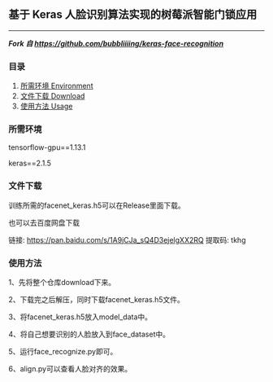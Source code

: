 ## 基于 Keras 人脸识别算法实现的树莓派智能门锁应用

---

***Fork 自 https://github.com/bubbliiiing/keras-face-recognition***

### 目录

1. [所需环境 Environment](#所需环境)
2. [文件下载 Download](#文件下载)
3. [使用方法 Usage](#使用方法)

### 所需环境

tensorflow-gpu==1.13.1

keras==2.1.5

### 文件下载

训练所需的facenet_keras.h5可以在Release里面下载。

也可以去百度网盘下载

链接: https://pan.baidu.com/s/1A9jCJa_sQ4D3ejelgXX2RQ 提取码: tkhg


### 使用方法

1、先将整个仓库download下来。

2、下载完之后解压，同时下载facenet_keras.h5文件。

3、将facenet_keras.h5放入model_data中。

4、将自己想要识别的人脸放入到face_dataset中。

5、运行face_recognize.py即可。

6、align.py可以查看人脸对齐的效果。